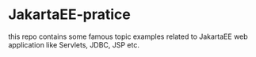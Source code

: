 # JakartaEE-pratice
this repo contains some famous topic examples related to JakartaEE web application like Servlets, JDBC, JSP etc.
